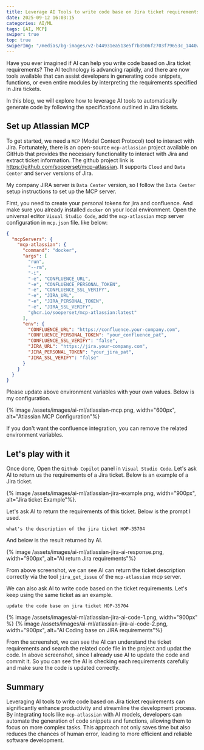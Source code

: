```yaml
---
title: Leverage AI Tools to write code base on Jira ticket requirements.
date: 2025-09-12 16:03:15
categories: AI/ML
tags: [AI, MCP]
swiper: true
top: true
swiperImg: "/medias/bg-images/v2-b44931ea513e5f7b3b06f2703f79653c_1440w.webp"
---
```


Have you ever imagined if AI can help you write code based on Jira ticket requirements? The AI technology is advancing rapidly, and there are now tools available that can assist developers in generating code snippets, functions, or even entire modules by interpreting the requirements specified in Jira tickets.

In this blog, we will explore how to leverage AI tools to automatically generate code by following the specifications outlined in Jira tickets.

## Set up Atlassian MCP
To get started, we need a `MCP` (Model Context Protocol) tool to interact with Jira. Fortunately, there is an open-source `mcp-atlassian` project available on GitHub that provides the necessary functionality to interact with Jira and extract ticket information. The github project link is https://github.com/sooperset/mcp-atlassian. It supports `Cloud` and `Data Center` and `Server` versions of Jira.

My company JIRA server is `Data Center` version, so I follow the `Data Center` setup instructions to set up the MCP server. 

First, you need to create your personal tokens for jira and confluence. And make sure you already installed `docker` on your local environment. Open the universal editor `Visual Studio Code`, add the `mcp-atlassian` mcp server configuration in `mcp.json` file. like below:

``` json
{
  "mcpServers": {
    "mcp-atlassian": {
      "command": "docker",
      "args": [
        "run",
        "--rm",
        "-i",
        "-e", "CONFLUENCE_URL",
        "-e", "CONFLUENCE_PERSONAL_TOKEN",
        "-e", "CONFLUENCE_SSL_VERIFY",
        "-e", "JIRA_URL",
        "-e", "JIRA_PERSONAL_TOKEN",
        "-e", "JIRA_SSL_VERIFY",
        "ghcr.io/sooperset/mcp-atlassian:latest"
      ],
      "env": {
        "CONFLUENCE_URL": "https://confluence.your-company.com",
        "CONFLUENCE_PERSONAL_TOKEN": "your_confluence_pat",
        "CONFLUENCE_SSL_VERIFY": "false",
        "JIRA_URL": "https://jira.your-company.com",
        "JIRA_PERSONAL_TOKEN": "your_jira_pat",
        "JIRA_SSL_VERIFY": "false"
      }
    }
  }
}
```

Please update above environment variables with your own values. Below is my configuration.

{% image /assets/images/ai-ml/atlassian-mcp.png, width="600px", alt="Atlassian MCP Configuration"%}

 If you don't want the confluence integration, you can remove the related environment variables.

## Let's play with it
Once done, Open the `Github Copilot` panel in `Visual Studio Code`. Let's ask AI to return us the requirements of a Jira ticket. Below is an example of a Jira ticket.

{% image /assets/images/ai-ml/atlassian-jira-example.png, width="900px", alt="Jira ticket Example"%}.

Let's ask AI to return the requirements of this ticket. Below is the prompt I used.

```
what's the description of the jira ticket HOP-35704
```

And below is the result returned by AI.

{% image /assets/images/ai-ml/atlassian-jira-ai-response.png, width="900px", alt="AI return Jira requirements"%}

From above screenshot, we can see AI can return the ticket description correctly via the tool `jira_get_issue` of the `mcp-atlassian` mcp server.

We can also ask AI to write code based on the ticket requirements. Let's keep using the same ticket as an example. 

```
update the code base on jira ticket HOP-35704
```

{% image /assets/images/ai-ml/atlassian-jira-ai-code-1.png, width="900px" %}
{% image /assets/images/ai-ml/atlassian-jira-ai-code-2.png, width="900px", alt="AI Coding base on JIRA requirements"%}

From the screenshot, we can see the AI can understand the ticket requirements and search the related code file in the project and updat the code. In above screenshot, since I already use AI to update the code and commit it. So you can see the AI is checking each requirements carefully and make sure the code is updated correctly.

## Summary
Leveraging AI tools to write code based on Jira ticket requirements can significantly enhance productivity and streamline the development process. By integrating tools like `mcp-atlassian` with AI models, developers can automate the generation of code snippets and functions, allowing them to focus on more complex tasks. This approach not only saves time but also reduces the chances of human error, leading to more efficient and reliable software development.


